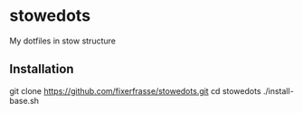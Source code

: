 stowedots
=========

My dotfiles in stow structure

Installation
------------
  git clone https://github.com/fixerfrasse/stowedots.git
  cd stowedots
  ./install-base.sh

